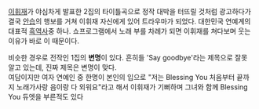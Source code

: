 [이휘재](%EC%9D%B4%ED%9C%98%EC%9E%AC.md)가 야심차게 발표한 2집의 타이틀곡으로 정작 대박을 터뜨릴 것처럼
광고하다가 결국 [안습](%EC%95%88%EC%8A%B5.md)의 행보를 거쳐 이휘재 자신에게 있어 트라우마가 되었다. 대한민국
연예계의 대표적 [흑역사](%ED%9D%91%EC%97%AD%EC%82%AC.md)중 하나. 쇼프로그램에서 노래 부를 차례가 되면
이휘재를 쳐다보며 웃는 이유가 바로 이 때문이다.

비슷한 경우로 전작인 1집의 **변명**이 있다. 흔히들 'Say goodbye'라는 제목으로 잘못 알고 있는데, 진짜 제목은 변명이 맞다.  
여담이지만 여자 연예인 중 한명이 본인의 입으로 "저는 Blessing You 처음부터 끝까지 노래가사랑 음이랑 다 외워요"라고 해서
이휘재가 기뻐하며 그녀와 함께 Blessing You 듀엣을 부른적도 있다

